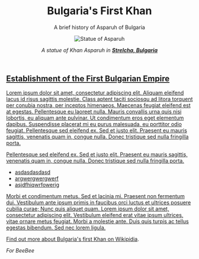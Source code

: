 <html>
 
 <main>
  
  <header>
   <h1>Bulgaria's First Khan</h1>
   <p id="title">A brief history of Asparuh of Bulgaria</p>
   <img src="https://upload.wikimedia.org/wikipedia/commons/a/a2/KanasJubigiAsparukh2.JPG" alt="Statue of Asparuh">
   <p id="image-caption"><em> A statue of Khan Asparuh in <a href="https://en.wikipedia.org/wiki/Strelcha" target="_blank"><strong>Strelcha, Bulgaria</strong></em></p>
  </header>
  
  <article>
   <h2>Establishment of the First Bulgarian Empire</h2>
   <p>Lorem ipsum dolor sit amet, consectetur adipiscing elit. Aliquam eleifend lacus id risus sagittis molestie. Class aptent taciti sociosqu ad litora torquent per conubia nostra, per inceptos himenaeos. Maecenas feugiat eleifend est at egestas. Pellentesque eu laoreet nulla. Mauris convallis urna quis nisi lobortis, eu aliquam ante pulvinar. Ut condimentum eros eget elementum dapibus. Suspendisse placerat mi eu purus malesuada, eu porttitor odio feugiat. Pellentesque sed eleifend ex. Sed et justo elit. Praesent eu mauris sagittis, venenatis quam in, congue nulla. Donec tristique sed nulla fringilla porta.</p>
  </article>
  
  <list>
   <p>Pellentesque sed eleifend ex. Sed et justo elit. Praesent eu mauris sagittis, venenatis quam in, congue nulla. Donec tristique sed nulla fringilla porta.</p>
    <ul>
     <li>asdasdasdasd</li>
     <li>argwergwergwerf</li>
     <li>asjdfhiqwrfowerig</li>
    </ul> 
  </list>
  
  <article>
   <p>Morbi et condimentum metus. Sed et lacinia mi. Praesent non fermentum dui. Vestibulum ante ipsum primis in faucibus orci luctus et ultrices posuere cubilia curae; Nunc quis aliquet quam. Lorem ipsum dolor sit amet, consectetur adipiscing elit. Vestibulum eleifend erat vitae ipsum ultrices, vitae ornare metus feugiat. Morbi a molestie ante. Duis quis turpis ac tellus egestas bibendum. Sed nec lorem ligula.</p>
  </article>
  
  <footer><p>Find out more about Bulgaria's first Khan on <a href="https://en.wikipedia.org/wiki/Asparuh_of_Bulgaria" target="_blank">Wikipidia</a>.<p><em>For BeeBee</em></p>       </footer>
  
 </main>
 
</html>
